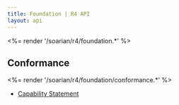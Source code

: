 ```yaml
---
title: Foundation | R4 API
layout: api
---
```


<%= render '/soarian/r4/foundation.*' %>

## Conformance
<%= render '/soarian/r4/foundation/conformance.*' %>

* [Capability Statement](/soarian/r4/foundation/conformance/capability-statement)

